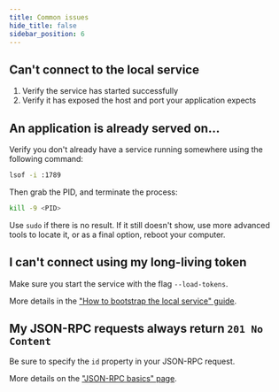 ```yaml
---
title: Common issues
hide_title: false
sidebar_position: 6
---
```


## Can't connect to the local service

1. Verify the service has started successfully
2. Verify it has exposed the host and port your application expects

## An application is already served on...

Verify you don't already have a service running somewhere using the following command:

```bash
lsof -i :1789
```

Then grab the PID, and terminate the process:

```bash
kill -9 <PID>
```

Use `sudo` if there is no result. If it still doesn't show, use more advanced tools to locate it, or as a final option, reboot your computer.

## I can't connect using my long-living token

Make sure you start the service with the flag `--load-tokens`.

More details in the ["How to bootstrap the local service" guide](./how-to/bootstrap-local-service.md#8-start-the-service).

## My JSON-RPC requests always return `201 No Content`

Be sure to specify the `id` property in your JSON-RPC request.

More details on the ["JSON-RPC basics" page](./reference/core/json-rpc-basics.md#json-rpc-api-introduction).


